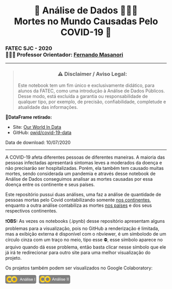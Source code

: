 #  <center>🎲 Análise de Dados 🕵🏻‍♀️ <br/>Mortes no Mundo Causadas Pelo COVID-19 🦠</center>

### FATEC SJC - 2020 <br/>👨🏽‍🏫 Professor Orientador: [Fernando Masanori](https://github.com/fmasanori)

---

> ### **<center>⚠️ Disclaimer / Aviso Legal: </center>**
> Este notebook tem um fim único e exclusivamente didático, para alunos da FATEC, como uma introdução à Análise de Dados Públicos. 
> Desse modo, está excluída a garantia ou  responsabilidade de qualquer tipo, por exemplo, de precisão, confiabilidade, 
> completude e atualidade das informações.

🎲**DataFrame retirado:** 
    
   + Site: [Our World In Data](https://ourworldindata.org/coronavirus)
   + GitHub: [owid/covid-19-data](https://github.com/owid/covid-19-data)

Data de download: 10/07/2020

---

A COVID-19 afeta diferentes pessoas de diferentes maneiras. A maioria das pessoas infectadas apresentará sintomas leves a moderados da doença e não precisarão ser hospitalizadas.
Porém, ela também tem causado muitas mortes, sendo considerada um pandemia e através desse notebook de Análise de Dados conseguimos analisar as mortes causadas por essa doença entre os continente e seus países.

Este repositório pussui duas análises, uma faz a análise de quantidade de pessoas mortas pelo Covid contabilizando somente [nos continentes](https://github.com/JenniferDominique/Mortes_No_Mundo_Causadas_Pelo_Covid-19/blob/master/Mortes%20Nos%20Continentes%20Causadas%20Pelo%20COVID-19%20.ipynb), enquanto a outra análise contabiliza as mortes [nos países](https://github.com/JenniferDominique/Mortes_No_Mundo_Causadas_Pelo_Covid-19/blob/master/Mortes%20Nos%20Pa%C3%ADses%20Causadas%20Pelo%20COVID-19.ipynb) e dos seus respectivos continentes.

❗**OBS:** As vezes os notebooks (.ipynb) desse repositório apresentam alguns problemas para a visualização, pois no GitHub a renderização é limitada, mas a exibição externa é disponível com o nbviewer, é um símbolodo de um círculo cinza com um traço no meio, tipo esse ⛔, esse símbolo aparece no arquivo quando dá esse problema, então basta clicar nesse símbolo que ele já irá te redirecionar para outro site para uma melhor visualização do projeto.

Os projetos também podem ser visualizados no Google Colaboratory:

<a href="https://colab.research.google.com/drive/1zygqZtAFzVkpgJChNwHIDR8XUCJqMFZe?usp=sharing"><img src="https://github.com/JenniferDominique/Mortes_No_Mundo_Causadas_Pelo_Covid-19/blob/master/Imagens/Bot%C3%A3o%20An%C3%A1lise%20I.png" width="20%" title="Análise de Dados I no Google Colaboratory"></a>
<a href="https://colab.research.google.com/drive/1JzAQBW1YA3yeTzG7PEf0L0b2Ve4l1utX?usp=sharing"><img src="https://github.com/JenniferDominique/Mortes_No_Mundo_Causadas_Pelo_Covid-19/blob/master/Imagens/Bot%C3%A3o%20An%C3%A1lise%20II.png" width="20%" title="Análise de Dados II no Google Colaboratory"></a>
